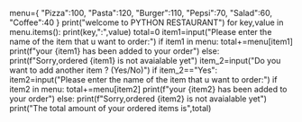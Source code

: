menu={
    "Pizza":100,
    "Pasta":120,
    "Burger":110,
    "Pepsi":70,
    "Salad":60,
    "Coffee":40
}
print("welcome to PYTHON RESTAURANT")
for key,value in menu.items():
    print(key,":",value)
total=0
item1=input("Please enter the name of the item that u want to order:")
if item1 in menu:
    total+=menu[item1]
    print(f"your {item1} has been added to your order")
else:
    print(f"Sorry,ordered {item1} is not avaialable yet")
item_2=input("Do you want to add another item ? (Yes/No)")
if item_2=="Yes":
    item2=input("Please enter the name of the item that u want to order:")
    if item2 in menu:
        total+=menu[item2]
        print(f"your {item2} has been added to your order")
    else:
         print(f"Sorry,ordered {item2} is not avaialable yet")
print("The total amount of your ordered items is",total)
        
